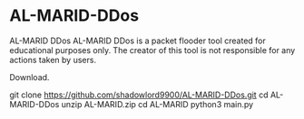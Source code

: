 # AL-MARID-DDos
AL-MARID DDos  AL-MARID DDos is a packet flooder tool created for educational purposes only. The creator of this tool is not responsible for any actions taken by users.


Download.

git clone 
https://github.com/shadowlord9900/AL-MARID-DDos.git
 cd AL-MARID-DDos
 unzip AL-MARID.zip
 cd AL-MARID
 python3 main.py

